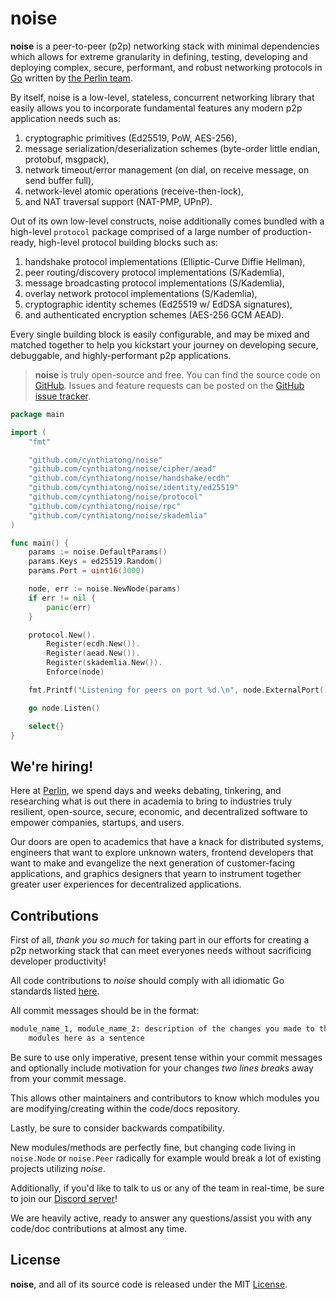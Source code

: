 # noise

**noise** is a peer-to-peer (p2p) networking stack with minimal dependencies which allows for extreme granularity in defining, testing, developing and deploying complex, secure, performant, and robust networking protocols in [Go](https://golang.org) written by [the Perlin team](https://perlin.net).

By itself, noise is a low-level, stateless, concurrent networking library that easily allows you to incorporate fundamental features any modern p2p application needs such as:

1) cryptographic primitives (Ed25519, PoW, AES-256),
2) message serialization/deserialization schemes (byte-order little endian, protobuf, msgpack),
3) network timeout/error management (on dial, on receive message, on send buffer full),
4) network-level atomic operations (receive-then-lock),
5) and NAT traversal support (NAT-PMP, UPnP).

Out of its own low-level constructs, noise additionally comes bundled with a high-level `protocol` package comprised of a large number of production-ready, high-level protocol building blocks such as:

1) handshake protocol implementations (Elliptic-Curve Diffie Hellman),
2) peer routing/discovery protocol implementations (S/Kademlia),
3) message broadcasting protocol implementations (S/Kademlia),
4) overlay network protocol implementations (S/Kademlia),
5) cryptographic identity schemes (Ed25519 w/ EdDSA signatures),
6) and authenticated encryption schemes (AES-256 GCM AEAD).

Every single building block is easily configurable, and may be mixed and matched together to help you kickstart your journey on developing secure, debuggable, and highly-performant p2p applications.

> **noise** is truly open-source and free. You can find the source code on [GitHub](https://github.com/cynthiatong/noise). Issues and feature requests can be posted on the [GitHub issue tracker](https://github.com/cynthiatong/noise/issues).

```go
package main

import (
	"fmt"

	"github.com/cynthiatong/noise"
    "github.com/cynthiatong/noise/cipher/aead"
    "github.com/cynthiatong/noise/handshake/ecdh"
    "github.com/cynthiatong/noise/identity/ed25519"
    "github.com/cynthiatong/noise/protocol"
    "github.com/cynthiatong/noise/rpc"
    "github.com/cynthiatong/noise/skademlia"
)

func main() {
    params := noise.DefaultParams()
    params.Keys = ed25519.Random()
    params.Port = uint16(3000)

    node, err := noise.NewNode(params)
    if err != nil {
        panic(err)
    }

    protocol.New().
    	Register(ecdh.New()).
    	Register(aead.New()).
    	Register(skademlia.New()).
    	Enforce(node)

    fmt.Printf("Listening for peers on port %d.\n", node.ExternalPort())

    go node.Listen()

    select{}
}
```

## We're hiring!

Here at [Perlin](https://perlin.net), we spend days and weeks debating, tinkering, and researching what is out there in academia to bring to industries truly resilient, open-source, secure, economic, and decentralized software to empower companies, startups, and users.

Our doors are open to academics that have a knack for distributed systems, engineers that want to explore unknown waters, frontend developers that want to make and evangelize the next generation of customer-facing applications, and graphics designers that yearn to instrument together greater user experiences for decentralized applications.

## Contributions

First of all, _thank you so much_ for taking part in our efforts for creating a p2p networking stack that can meet everyones needs without sacrificing developer productivity!

All code contributions to _noise_ should comply with all idiomatic Go standards listed [here](https://github.com/golang/go/wiki/CodeReviewComments).

All commit messages should be in the format:

```bash
module_name_1, module_name_2: description of the changes you made to the two
    modules here as a sentence
```

Be sure to use only imperative, present tense within your commit messages and optionally include motivation for your changes _two lines breaks_ away from your commit message.

This allows other maintainers and contributors to know which modules you are modifying/creating within the code/docs repository.

Lastly, be sure to consider backwards compatibility.

New modules/methods are perfectly fine, but changing code living in `noise.Node` or `noise.Peer` radically for example would break a lot of existing projects utilizing _noise_.

Additionally, if you'd like to talk to us or any of the team in real-time, be sure to join our [Discord server](https://discord.gg/dMYfDPM)!

We are heavily active, ready to answer any questions/assist you with any code/doc contributions at almost any time.

## License

**noise**, and all of its source code is released under the MIT [License](https://github.com/cynthiatong/noise/blob/master/LICENSE).